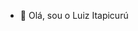 - 👋 Olá, sou o Luiz Itapicurú

<!---
zwluizwz/zwluizwz is a ✨ special ✨ repository because its `README.md` (this file) appears on your GitHub profile.
You can click the Preview link to take a look at your changes.
--->
